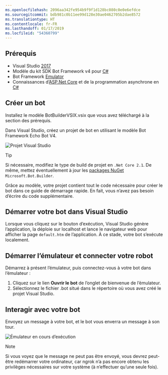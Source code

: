 ```yaml
---
ms.openlocfilehash: 2096aa342fe954b9f9f1d128bc080c0e0e6efdce
ms.sourcegitcommit: bdb981c0b11ee99d128e30ae0462705b2dae8572
ms.translationtype: HT
ms.contentlocale: fr-FR
ms.lasthandoff: 01/17/2019
ms.locfileid: "54360799"
---
```

## <a name="prerequisites"></a>Prérequis
- Visual Studio [2017](https://www.visualstudio.com/downloads)
- Modèle du kit SDK Bot Framework v4 pour [C#](https://aka.ms/bot-vsix)
- Bot Framework [Emulator](https://aka.ms/Emulator-wiki-getting-started)
- Connaissances d’[ASP.Net Core](https://docs.microsoft.com/aspnet/core/) et de la programmation asynchrone en [C#](https://docs.microsoft.com/en-us/dotnet/csharp/programming-guide/concepts/async/index)

## <a name="create-a-bot"></a>Créer un bot
Installez le modèle BotBuilderVSIX.vsix que vous avez téléchargé à la section des prérequis.

Dans Visual Studio, créez un projet de bot en utilisant le modèle Bot Framework Echo Bot V4.

![Projet Visual Studio](~/media/azure-bot-quickstarts/bot-builder-dotnet-project.png)

> [!TIP] 
> Si nécessaire, modifiez le type de build de projet en ``.Net Core 2.1``. De même, mettez éventuellement à jour les [packages NuGet](https://docs.microsoft.com/en-us/nuget/quickstart/install-and-use-a-package-in-visual-studio) `Microsoft.Bot.Builder`.

Grâce au modèle, votre projet contient tout le code nécessaire pour créer le bot dans ce guide de démarrage rapide. En fait, vous n’avez pas besoin d’écrire du code supplémentaire.

## <a name="start-your-bot-in-visual-studio"></a>Démarrer votre bot dans Visual Studio

Lorsque vous cliquez sur le bouton d’exécution, Visual Studio génère l’application, la déploie sur localhost et lance le navigateur web pour afficher la page `default.htm` de l’application. À ce stade, votre bot s’exécute localement.

## <a name="start-the-emulator-and-connect-your-bot"></a>Démarrer l’émulateur et connecter votre robot

Démarrez à présent l’émulateur, puis connectez-vous à votre bot dans l’émulateur :

1. Cliquez sur le lien **Ouvrir le bot** de l’onglet de bienvenue de l’émulateur. 
2. Sélectionnez le fichier .bot situé dans le répertoire où vous avez créé le projet Visual Studio.

## <a name="interact-with-your-bot"></a>Interagir avec votre bot

Envoyez un message à votre bot, et le bot vous enverra un message à son tour.

![Émulateur en cours d’exécution](~/media/emulator-v4/emulator-running.png)

> [!NOTE]
> Si vous voyez que le message ne peut pas être envoyé, vous devrez peut-être redémarrer votre ordinateur, car ngrok n’a pas encore obtenu les privilèges nécessaires sur votre système (à n’effectuer qu’une seule fois).
